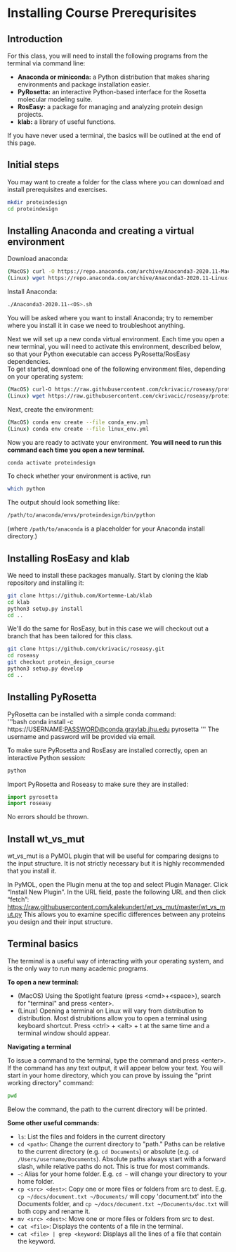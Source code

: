 Installing Course Prerequrisites
===

## Introduction

For this class, you will need to install the following programs from the terminal via command line:  

- **Anaconda or miniconda:** a Python distribution that makes sharing environments and package installation easier.   
- **PyRosetta:** an interactive Python-based interface for the Rosetta molecular modeling suite.  
- **RosEasy:** a package for managing and analyzing protein design projects.  
- **klab:** a library of useful functions.  

If you have never used a terminal, the basics will be outlined at the end of this page. 

## Initial steps
You may want to create a folder for the class where you can download and install prerequisites and exercises. 
```bash
mkdir proteindesign
cd proteindesign
```

## Installing Anaconda and creating a virtual environment

Download anaconda:
```bash
(MacOS) curl -O https://repo.anaconda.com/archive/Anaconda3-2020.11-MacOSX-x86_64.sh
(Linux) wget https://repo.anaconda.com/archive/Anaconda3-2020.11-Linux-x86_64.sh
```

Install Anaconda:
```bash
./Anaconda3-2020.11-<OS>.sh
```
You will be asked where you want to install Anaconda; try to remember where you install it in case we need to troubleshoot anything. 

Next we will set up a new conda virtual environment. Each time you open a new terminal, you will need to activate this environment, described below, so that your Python executable can access PyRosetta/RosEasy dependencies.  
To get started, download one of the following environment files, depending on your operating system:  
```bash
(MacOS) curl-O https://raw.githubusercontent.com/ckrivacic/roseasy/protein_design_course/conda_env.yml
(Linux) wget https://raw.githubusercontent.com/ckrivacic/roseasy/protein_design_course/linux_env.yml
```

Next, create the environment:
```bash
(MacOS) conda env create --file conda_env.yml
(Linux) conda env create --file linux_env.yml
```

Now you are ready to activate your environment. **You will need to run this command each time you open a new terminal.**  
```bash
conda activate proteindesign
```

To check whether your environment is active, run  
```bash
which python
```
The output should look something like:  
```bash
/path/to/anaconda/envs/proteindesign/bin/python
```
(where `/path/to/anaconda` is a placeholder for your Anaconda install directory.)

## Installing RosEasy and klab
We need to install these packages manually. Start by cloning the klab repository and installing it:

```bash
git clone https://github.com/Kortemme-Lab/klab
cd klab
python3 setup.py install
cd ..
```

We'll do the same for RosEasy, but in this case we will checkout out a branch that has been tailored for this class.  
```bash
git clone https://github.com/ckrivacic/roseasy.git
cd roseasy
git checkout protein_design_course
python3 setup.py develop
cd ..
```

## Installing PyRosetta
PyRosetta can be installed with a simple conda command:  
'''bash
conda install -c https://USERNAME:PASSWORD@conda.graylab.jhu.edu pyrosetta
'''
The username and password will be provided via email.


To make sure PyRosetta and RosEasy are installed correctly, open an interactive Python session:
```bash
python
```
Import PyRosetta and Roseasy to make sure they are installed:
```python
import pyrosetta
import roseasy
```

No errors should be thrown.


## Install wt_vs_mut
wt_vs_mut is a PyMOL plugin that will be useful for comparing designs to the input structure. It is not strictly necessary but it is highly recommended that you install it.  

In PyMOL, open the Plugin menu at the top and select Plugin Manager.
Click “Install New Plugin”.
In the URL field, paste the following URL and then click “fetch”: 
https://raw.githubusercontent.com/kalekundert/wt_vs_mut/master/wt_vs_mut.py
This allows you to examine specific differences between any proteins you design and their input structure. 

## Terminal basics

The terminal is a useful way of interacting with your operating system, and is the only way to run many academic programs. 

**To open a new terminal:**

- (MacOS) Using the Spotlight feature (press \<cmd\>+\<space\>), search for "terminal" and press \<enter\>.  
- (Linux) Opening a terminal on Linux will vary from distribution to distribution. Most distrubitions allow you to open a terminal using keyboard shortcut. Press \<ctrl\> + \<alt\> + t at the same time and a terminal window should appear.

**Navigating a terminal**

To issue a command to the terminal, type the command and press \<enter\>. If the command has any text output, it will appear below your text. You will start in your home directory, which you can prove by issuing the "print working directory" command:
```bash
pwd
```
Below the command, the path to the current directory will be printed.  

**Some other useful commands:**
  
- `ls`: List the files and folders in the current directory
- `cd <path>`: Change the current directory to "path." Paths can be relative to the current directory (e.g. `cd Documents`) or absolute (e.g. `cd /Users/username/Documents`). Absolute paths always start with a forward slash, while relative paths do not. This is true for most commands.  
- `~`: Alias for your home folder.  E.g. `cd ~` will change your directory to your home folder.  
- `cp <src> <dest>`: Copy one or more files or folders from src to dest. E.g. `cp ~/docs/document.txt ~/Documents/` will copy 'document.txt' into the Documents folder, and `cp ~/docs/document.txt ~/Documents/doc.txt` will both copy and rename it.  
- `mv <src> <dest>`: Move one or more files or folders from src to dest.  
- `cat <file>`: Displays the contents of a file in the terminal.  
- `cat <file> | grep <keyword`: Displays all the lines of a file that contain the keyword.  
